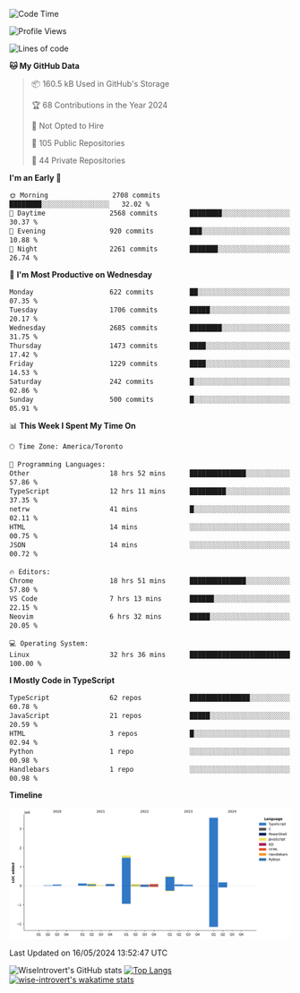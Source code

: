 <!--START_SECTION:waka-->
![Code Time](http://img.shields.io/badge/Code%20Time-1%2C564%20hrs%2015%20mins-blue)

![Profile Views](http://img.shields.io/badge/Profile%20Views-40-blue)

![Lines of code](https://img.shields.io/badge/From%20Hello%20World%20I%27ve%20Written-6.5%20million%20lines%20of%20code-blue)

**🐱 My GitHub Data** 

> 📦 160.5 kB Used in GitHub's Storage 
 > 
> 🏆 68 Contributions in the Year 2024
 > 
> 🚫 Not Opted to Hire
 > 
> 📜 105 Public Repositories 
 > 
> 🔑 44 Private Repositories 
 > 
**I'm an Early 🐤** 

```text
🌞 Morning                2708 commits        ████████░░░░░░░░░░░░░░░░░   32.02 % 
🌆 Daytime                2568 commits        ████████░░░░░░░░░░░░░░░░░   30.37 % 
🌃 Evening                920 commits         ███░░░░░░░░░░░░░░░░░░░░░░   10.88 % 
🌙 Night                  2261 commits        ███████░░░░░░░░░░░░░░░░░░   26.74 % 
```
📅 **I'm Most Productive on Wednesday** 

```text
Monday                   622 commits         ██░░░░░░░░░░░░░░░░░░░░░░░   07.35 % 
Tuesday                  1706 commits        █████░░░░░░░░░░░░░░░░░░░░   20.17 % 
Wednesday                2685 commits        ████████░░░░░░░░░░░░░░░░░   31.75 % 
Thursday                 1473 commits        ████░░░░░░░░░░░░░░░░░░░░░   17.42 % 
Friday                   1229 commits        ████░░░░░░░░░░░░░░░░░░░░░   14.53 % 
Saturday                 242 commits         █░░░░░░░░░░░░░░░░░░░░░░░░   02.86 % 
Sunday                   500 commits         █░░░░░░░░░░░░░░░░░░░░░░░░   05.91 % 
```


📊 **This Week I Spent My Time On** 

```text
🕑︎ Time Zone: America/Toronto

💬 Programming Languages: 
Other                    18 hrs 52 mins      ██████████████░░░░░░░░░░░   57.86 % 
TypeScript               12 hrs 11 mins      █████████░░░░░░░░░░░░░░░░   37.35 % 
netrw                    41 mins             █░░░░░░░░░░░░░░░░░░░░░░░░   02.11 % 
HTML                     14 mins             ░░░░░░░░░░░░░░░░░░░░░░░░░   00.75 % 
JSON                     14 mins             ░░░░░░░░░░░░░░░░░░░░░░░░░   00.72 % 

🔥 Editors: 
Chrome                   18 hrs 51 mins      ██████████████░░░░░░░░░░░   57.80 % 
VS Code                  7 hrs 13 mins       ██████░░░░░░░░░░░░░░░░░░░   22.15 % 
Neovim                   6 hrs 32 mins       █████░░░░░░░░░░░░░░░░░░░░   20.05 % 

💻 Operating System: 
Linux                    32 hrs 36 mins      █████████████████████████   100.00 % 
```

**I Mostly Code in TypeScript** 

```text
TypeScript               62 repos            ███████████████░░░░░░░░░░   60.78 % 
JavaScript               21 repos            █████░░░░░░░░░░░░░░░░░░░░   20.59 % 
HTML                     3 repos             █░░░░░░░░░░░░░░░░░░░░░░░░   02.94 % 
Python                   1 repo              ░░░░░░░░░░░░░░░░░░░░░░░░░   00.98 % 
Handlebars               1 repo              ░░░░░░░░░░░░░░░░░░░░░░░░░   00.98 % 
```



**Timeline**

![Lines of Code chart](https://raw.githubusercontent.com/wise-introvert/wise-introvert/master/assets/bar_graph.png)


 Last Updated on 16/05/2024 13:52:47 UTC
<!--END_SECTION:waka-->

![WiseIntrovert's GitHub stats](https://github-readme-stats.vercel.app/api?username=wise-introvert&count_private=true&show_icons=true)
[![Top Langs](https://github-readme-stats.vercel.app/api/top-langs/?username=wise-introvert&langs_count=10)](https://github.com/anuraghazra/github-readme-stats)
[![wise-introvert's wakatime stats](https://github-readme-stats.vercel.app/api/wakatime?username=wiseintrovert)](https://github.com/anuraghazra/github-readme-stats)
